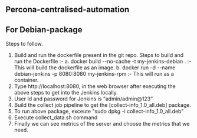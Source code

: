 ## Percona-centralised-automation
## For Debian-package

Steps to follow.

1. Build and run the dockerfile present in the git repo.
   Steps to build and run the Dockerfile :-
   a. docker build --no-cache -t my-jenkins-debian . :- This will build the dockerfile as an image.
   b. docker run -d --name debian-jenkins -p 8080:8080 my-jenkins-rpm :- This will run as a container.
2. Type http://localhost:8080, in the web browser after executing the above steps to get into the Jenkins locally.
3. User Id and password for Jenkins is “admin/admin@123”
4. Build the collect job pipeline to get the [collect-info_1.0_all.deb] package.
5. To run above package, exceute "sudo dpkg -i collect-info_1.0_all.deb"
6. Execute collect_data.sh command
7. Finally we can see metrics of the server and choose the metrics that we need.